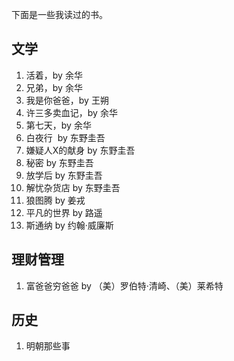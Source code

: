 下面是一些我读过的书。


## 文学

1. 活着，by 余华
1. 兄弟，by 余华
1. 我是你爸爸，by 王朔
1. 许三多卖血记，by 余华
1. 第七天，by 余华
1. 白夜行  by 东野圭吾  
1. 嫌疑人X的献身 by 东野圭吾  
1. 秘密 by 东野圭吾
1. 放学后 by 东野圭吾
1. 解忧杂货店 by 东野圭吾  
1. 狼图腾 by 姜戎    
1. 平凡的世界 by 路遥  
1. 斯通纳 by 约翰·威廉斯

## 理财管理
1. 富爸爸穷爸爸 by （美）罗伯特·清崎、（美）莱希特

## 历史
1. 明朝那些事



